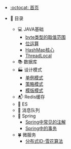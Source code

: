 - [:octocat: 首页](/README)
- :memo: 目录

   - 💻  JAVA基础
       - [byte类型的取值范围](/md/idea-plugin/java基础/2022-03-12-byte类型的取值范围.md)
       - [位运算](/md/idea-plugin/java基础/2022-02-12-位运算.md)
       - [HashMap核心](/md/idea-plugin/java基础/2022-03-12-HashMap.md)
       - [ThreadLocal](/md/idea-plugin/java基础/2022-03-19-ThreadLocal.md)
   - 📚 数据库
   - 🏭 设计模式
       - [单例模式](/md/idea-plugin/设计模式/2022-03-08-单例模式.md)
       - [策略模式](/md/idea-plugin/设计模式/2022-03-08-策略模式.md)
       - [模版模式](/md/idea-plugin/设计模式/2022-03-09-模版模式.md)
   - 📬 Redis缓存
   - 💼 ES
   - 🚌 消息队列
   - 🌿 Spring
       - [Spring中常见的注解]( /md/idea-plugin/spring/2022-03-06-Spring中常见注解.md )
       - [Spring中的事务](/md/idea-plugin/spring/2022-03-06-Spring中事务问题.md)
   - 🍀 微服务
       - [分布式ID-雪花算法](/md/idea-plugin/微服务/2022-03-08-雪花算法.md)
